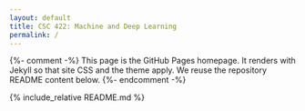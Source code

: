 ```yaml
---
layout: default
title: CSC 422: Machine and Deep Learning
permalink: /
---
```


{%- comment -%}
This page is the GitHub Pages homepage. It renders with Jekyll so that
site CSS and the theme apply. We reuse the repository README content below.
{%- endcomment -%}

{% include_relative README.md %}
